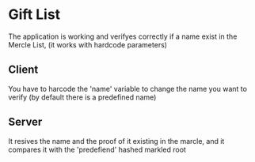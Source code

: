 # Gift List

The application is working and verifyes correctly if a name exist in the Mercle List, (it works with hardcode parameters)

## Client

You have to harcode the 'name' variable to change the name you want to verify (by default there is a predefined name)

## Server

It resives the name and the proof of it existing in the marcle, and it compares it with the 'predefiend' hashed markled root

